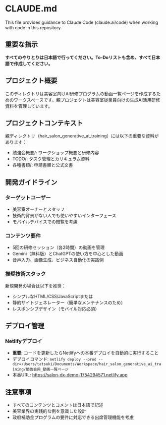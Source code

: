 # CLAUDE.md

This file provides guidance to Claude Code (claude.ai/code) when working with code in this repository.

## 重要な指示

**すべてのやりとりは日本語で行ってください。To-Doリストも含め、すべて日本語で作成してください。**

## プロジェクト概要

このディレクトリは美容室向けAI研修プログラムの動画一覧ページを作成するためのワークスペースです。親プロジェクトは美容室従業員向けの生成AI活用研修資料を管理しています。

## プロジェクトコンテキスト

親ディレクトリ（hair_salon_generative_ai_training）には以下の重要な資料があります：
- 勉強会概要/: ワークショップ概要と研修内容
- TODO/: タスク管理とカリキュラム資料
- 各種書類/: 申請書類と公式文書

## 開発ガイドライン

### ターゲットユーザー
- 美容室オーナーとスタッフ
- 技術的背景がない人でも使いやすいインターフェース
- モバイルデバイスでの閲覧を考慮

### コンテンツ要件
- 5回の研修セッション（各2時間）の動画を管理
- Gemini（無料版）とChatGPTの使い方を中心とした動画
- 音声入力、画像生成、ビジネス自動化の実践例

### 推奨技術スタック
新規開発の場合は以下を推奨：
- シンプルなHTML/CSS/JavaScriptまたは
- 静的サイトジェネレーター（簡単なメンテナンスのため）
- レスポンシブデザイン（モバイル対応必須）

## デプロイ管理

### Netlifyデプロイ
- **重要**: コードを更新したらNetlifyへの本番デプロイを自動的に実行すること
- デプロイコマンド: `netlify deploy --prod --dir=/Users/tatsuki/Documents/Workspace/hair_salon_generative_ai_training/勉強会用_動画一覧ページ`
- 本番URL: https://salon-dx-demo-1754294571.netlify.app

## 注意事項

- すべてのコンテンツとコメントは日本語で記述
- 美容業界の実践的な例を意識した設計
- 政府補助金プログラムの要件に対応できる出席管理機能を考慮